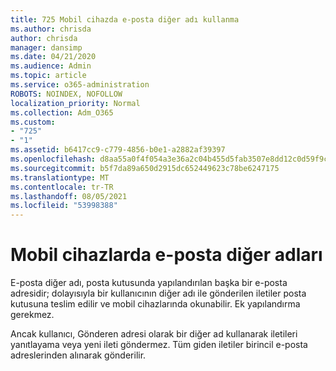 ```yaml
---
title: 725 Mobil cihazda e-posta diğer adı kullanma
ms.author: chrisda
author: chrisda
manager: dansimp
ms.date: 04/21/2020
ms.audience: Admin
ms.topic: article
ms.service: o365-administration
ROBOTS: NOINDEX, NOFOLLOW
localization_priority: Normal
ms.collection: Adm_O365
ms.custom:
- "725"
- "1"
ms.assetid: b6417cc9-c779-4856-b0e1-a2882af39397
ms.openlocfilehash: d8aa55a0f4f054a3e36a2c04b455d5fab3507e8dd12c0d59f9c05e1e21374468
ms.sourcegitcommit: b5f7da89a650d2915dc652449623c78be6247175
ms.translationtype: MT
ms.contentlocale: tr-TR
ms.lasthandoff: 08/05/2021
ms.locfileid: "53998388"
---
```

# <a name="email-aliases-on-mobile-devices"></a>Mobil cihazlarda e-posta diğer adları

E-posta diğer adı, posta kutusunda yapılandırılan başka bir e-posta adresidir; dolayısıyla bir kullanıcının diğer adı ile gönderilen iletiler posta kutusuna teslim edilir ve mobil cihazlarında okunabilir. Ek yapılandırma gerekmez.

Ancak kullanıcı, Gönderen adresi olarak bir diğer ad kullanarak iletileri yanıtlayama veya yeni ileti göndermez. Tüm giden iletiler birincil e-posta adreslerinden alınarak gönderilir.
